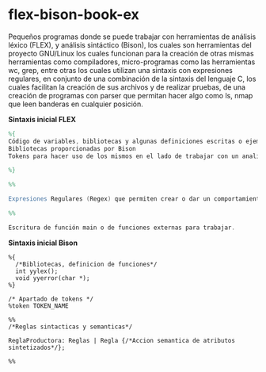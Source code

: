 # flex-bison-book-ex

Pequeños programas donde se puede trabajar con herramientas de análisis léxico (FLEX), y análisis sintáctico (Bison), los cuales son herramientas del proyecto GNU/Linux los cuales funcionan para la creación de otras mismas herramientas como compiladores, micro-programas como las herramientas wc, grep, entre otras los cuales utilizan una sintaxis con expresiones regulares, en conjunto de una combinación de la sintaxis del lenguaje C, los cuales facilitan la creación de sus archivos y de realizar pruebas, de una creación de programas con parser que permitan hacer algo como ls, nmap que leen banderas en cualquier posición.

__Sintaxis inicial FLEX__

```flex
%{
Código de variables, bibliotecas y algunas definiciones escritas o ejemplificadas de lenguaje C
Bibliotecas proporcionadas por Bison
Tokens para hacer uso de los mismos en el lado de trabajar con un analizador sintactico

%}

%%

Expresiones Regulares (Regex) que permiten crear o dar un comportamiento especifico del analizador lexico     {Instrucciones y trabajo con sintaxis de lenguaje C}

%%

Escritura de función main o de funciones externas para trabajar.

```

__Sintaxis inicial Bison__

```bison
%{
  /*Bibliotecas, definicion de funciones*/
  int yylex();
  void yyerror(char *);
%}

/* Apartado de tokens */
%token TOKEN_NAME

%%
/*Reglas sintacticas y semanticas*/

ReglaProductora: Reglas | Regla {/*Accion semantica de atributos sintetizados*/};

%%
```
